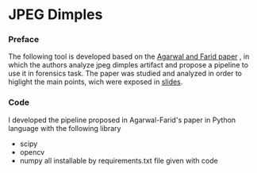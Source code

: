 # JPEG Dimples
### Preface
The following tool is developed based on the [Agarwal and Farid paper](https://github.com/jabosso/JPEG_Dimples_tool/blob/main/Agarwal_Farid.pdf) , in which the authors analyze jpeg dimples artifact and propose a pipeline to use it in forensics task.
The paper was studied and analyzed in order to higlight the main points, wich were exposed in [slides](https://github.com/jabosso/JPEG_Dimples_tool/blob/main/JPEG_DIMPLES_slide.pdf).

### Code
I developed the pipeline proposed in Agarwal-Farid's paper in Python language with the following library
* scipy
* opencv
* numpy
all installable by requirements.txt file given with code



